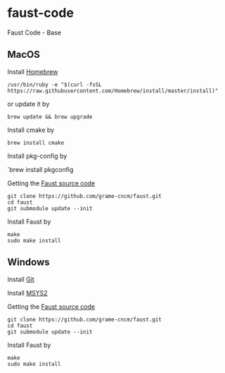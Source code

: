 # faust-code

Faust Code - Base

## MacOS

Install [Homebrew](https://brew.sh)

`/usr/bin/ruby -e "$(curl -fsSL https://raw.githubusercontent.com/Homebrew/install/master/install)"`

or update it by

`brew update && brew upgrade`

Install cmake by

`brew install cmake`

Install pkg-config by

`brew install pkgconfig

Getting the [Faust source code](https://github.com/grame-cncm/faust)

```
git clone https://github.com/grame-cncm/faust.git
cd faust
git submodule update --init
```

Install Faust by

```
make
sudo make install
```

## Windows

Install [Git](https://desktop.github.com)

Install [MSYS2](http://www.msys2.org)

Getting the [Faust source code](https://github.com/grame-cncm/faust)

```
git clone https://github.com/grame-cncm/faust.git
cd faust
git submodule update --init
```

Install Faust by

```
make
sudo make install
```
